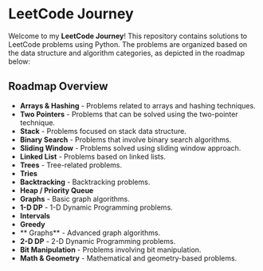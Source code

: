 # LeetCode Journey

Welcome to my **LeetCode Journey**! This repository contains solutions to LeetCode problems using Python. The problems are organized based on the data structure and algorithm categories, as depicted in the roadmap below:

## Roadmap Overview

- **Arrays & Hashing** - Problems related to arrays and hashing techniques.
- **Two Pointers** - Problems that can be solved using the two-pointer technique.
- **Stack** - Problems focused on stack data structure.
- **Binary Search** - Problems that involve binary search algorithms.
- **Sliding Window** - Problems solved using sliding window approach.
- **Linked List** - Problems based on linked lists.
- **Trees** - Tree-related problems.
- **Tries**
- **Backtracking** - Backtracking problems.
- **Heap / Priority Queue**
- **Graphs** - Basic graph algorithms.
- **1-D DP** - 1-D Dynamic Programming problems.
- **Intervals**
- **Greedy**
- ** Graphs** - Advanced graph algorithms.
- **2-D DP** - 2-D Dynamic Programming problems.
- **Bit Manipulation** - Problems involving bit manipulation.
- **Math & Geometry** - Mathematical and geometry-based problems.
